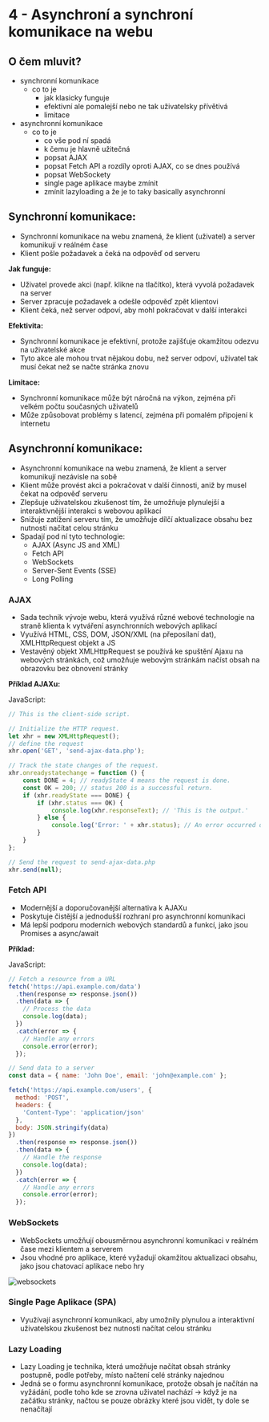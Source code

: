 # 4 - Asynchroní a synchroní komunikace na webu
## O čem mluvit?
- synchronní komunikace
    - co to je
        - jak klasicky funguje
        - efektivní ale pomalejší nebo ne tak uživatelsky přívětivá
        - limitace
- asynchronní komunikace
    - co to je
        - co vše pod ní spadá
        - k čemu je hlavně užitečná
        - popsat AJAX
        - popsat Fetch API a rozdíly oproti AJAX, co se dnes používá
        - popsat WebSockety
        - single page aplikace maybe zmínit
        - zmínit lazyloading a že je to taky basically asynchronní

## Synchronní komunikace: 
- Synchronní komunikace na webu znamená, že klient (uživatel) a server komunikují v reálném čase
- Klient pošle požadavek a čeká na odpověď od serveru

**Jak funguje:**

- Uživatel provede akci (např. klikne na tlačítko), která vyvolá požadavek na server
- Server zpracuje požadavek a odešle odpověď zpět klientovi
- Klient čeká, než server odpoví, aby mohl pokračovat v další interakci

**Efektivita:**

- Synchronní komunikace je efektivní, protože zajišťuje okamžitou odezvu na uživatelské akce
- Tyto akce ale mohou trvat nějakou dobu, než server odpoví, uživatel tak musí čekat než se načte stránka znovu

**Limitace:**

- Synchronní komunikace může být náročná na výkon, zejména při velkém počtu současných uživatelů
- Může způsobovat problémy s latencí, zejména při pomalém připojení k internetu
## Asynchronní komunikace:
- Asynchronní komunikace na webu znamená, že klient a server komunikují nezávisle na sobě 
- Klient může provést akci a pokračovat v další činnosti, aniž by musel čekat na odpověď serveru
- Zlepšuje uživatelskou zkušenost tím, že umožňuje plynulejší a interaktivnější interakci s webovou aplikací
- Snižuje zatížení serveru tím, že umožňuje dílčí aktualizace obsahu bez nutnosti načítat celou stránku
- Spadají pod ní tyto technologie:
	- AJAX (Async JS and XML)
	- Fetch API
	- WebSockets
	- Server-Sent Events (SSE)
	- Long Polling

### AJAX
- Sada technik vývoje webu, která využívá různé webové technologie na straně klienta k vytváření asynchronních webových aplikací
- Využívá HTML, CSS, DOM, JSON/XML (na přeposílaní dat), XMLHttpRequest objekt a JS 
- Vestavěný objekt XMLHttpRequest se používá ke spuštění Ajaxu na webových stránkách, což umožňuje webovým stránkám načíst obsah na obrazovku bez obnovení stránky

**Příklad AJAXu:**

JavaScript:
```javascript
// This is the client-side script.

// Initialize the HTTP request.
let xhr = new XMLHttpRequest();
// define the request
xhr.open('GET', 'send-ajax-data.php');

// Track the state changes of the request.
xhr.onreadystatechange = function () {
	const DONE = 4; // readyState 4 means the request is done.
	const OK = 200; // status 200 is a successful return.
	if (xhr.readyState === DONE) {
		if (xhr.status === OK) {
			console.log(xhr.responseText); // 'This is the output.'
		} else {
			console.log('Error: ' + xhr.status); // An error occurred during the request.
		}
	}
};

// Send the request to send-ajax-data.php
xhr.send(null);
```

### Fetch API
- Modernější a doporučovanější alternativa k AJAXu
- Poskytuje čistější a jednodušší rozhraní pro asynchronní komunikaci
- Má lepší podporu moderních webových standardů a funkcí, jako jsou Promises a async/await

**Příklad:**

JavaScript:
```javascript
// Fetch a resource from a URL
fetch('https://api.example.com/data')
  .then(response => response.json())
  .then(data => {
    // Process the data
    console.log(data);
  })
  .catch(error => {
    // Handle any errors
    console.error(error);
  });

// Send data to a server
const data = { name: 'John Doe', email: 'john@example.com' };

fetch('https://api.example.com/users', {
  method: 'POST',
  headers: {
    'Content-Type': 'application/json'
  },
  body: JSON.stringify(data)
})
  .then(response => response.json())
  .then(data => {
    // Handle the response
    console.log(data);
  })
  .catch(error => {
    // Handle any errors
    console.error(error);
  });
```

### WebSockets
- WebSockets umožňují obousměrnou asynchronní komunikaci v reálném čase mezi klientem a serverem
- Jsou vhodné pro aplikace, které vyžadují okamžitou aktualizaci obsahu, jako jsou chatovací aplikace nebo hry

![websockets](https://upload.wikimedia.org/wikipedia/commons/1/10/Websocket_connection.png)

### Single Page Aplikace (SPA)
- Využívají asynchronní komunikaci, aby umožnily plynulou a interaktivní uživatelskou zkušenost bez nutnosti načítat celou stránku

### Lazy Loading
- Lazy Loading je technika, která umožňuje načítat obsah stránky postupně, podle potřeby, místo načtení celé stránky najednou
- Jedná se o formu asynchronní komunikace, protože obsah je načítán na vyžádání, podle toho kde se zrovna uživatel nachází -> když je na začátku stránky, načtou se pouze obrázky které jsou vidět, ty dole se nenačítají
